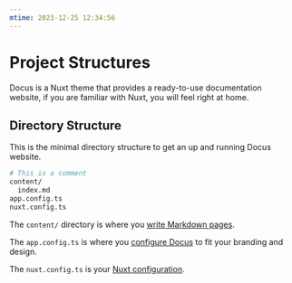 ```yaml
---
mtime: 2023-12-25 12:34:56
---
```


# Project Structures

Docus is a Nuxt theme that provides a ready-to-use documentation website, if you are familiar with Nuxt, you will feel right at home.

## Directory Structure

This is the minimal directory structure to get an up and running Docus website.

```bash
# This is a comment
content/
  index.md
app.config.ts
nuxt.config.ts
```

The `content/` directory is where you [write Markdown pages](/introduction/writing-pages).

The `app.config.ts` is where you [configure Docus](/introduction/configuration) to fit your branding and design.

The `nuxt.config.ts` is your [Nuxt configuration](https://nuxt.com/docs/getting-started/configuration).
